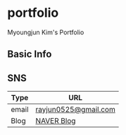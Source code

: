 # portfolio
Myoungjun Kim's Portfolio

## Basic Info

## SNS
Type|URL
-|-
email|[rayjun0525@gmail.com](rayjun0525@gmail.com)
Blog|[NAVER Blog](https://blog.naver.com/audwns525)
